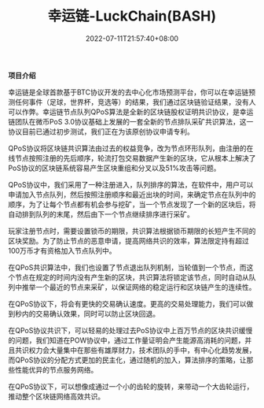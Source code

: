 ﻿---
weight: 
title: "幸运链-LuckChain(BASH)"
description: "幸运链是全球首款基于BTC协议开发的去中心化市场预测平台，你可以在幸运链预测任何事件（足球，世界杯，竞选等）的结果，我们通过区块链验证结果，没有人可以作弊。幸运链节点队列QPoS算法是全新的区块链股权证明共识协议，是幸运链团队在微币PoS 3.0协议基础上发展的一套全新的节点排队采矿共识算法，这一协议目前已通过初步测试，我们正在为该原创协议申请专利。"
date: 2022-07-11T21:57:40+08:00
lastmod: 2022-07-11T16:45:40+08:00
draft: false
authors: ["yangsi"]
featuredImage: "xingyunlian-luckchainbash.webp"
link: "http://luckchain.org/   https://info.binance.com/cn/currencies/luckchain"
tags: ["数字代币","幸运链-LuckChain(BASH)"]
categories: ["navigation"]
navigation: ["数字代币"]
lightgallery: true
toc: true
pinned: false
recommend: false
recommend1: false
---
**项目介绍**

幸运链是全球首款基于BTC协议开发的去中心化市场预测平台，你可以在幸运链预测任何事件（足球，世界杯，竞选等）的结果，我们通过区块链验证结果，没有人可以作弊。幸运链节点队列QPoS算法是全新的区块链股权证明共识协议，是幸运链团队在微币PoS 3.0协议基础上发展的一套全新的节点排队采矿共识算法，这一协议目前已通过初步测试，我们正在为该原创协议申请专利。

QPoS协议将区块链共识算法由过去的权益竞争，改为节点环形队列，由注册的在线节点按照注册的先后顺序，轮流打包交易数据产生新的区块，它从根本上解决了PoS协议的区块链系统容易产生区块重组和分叉以及51%攻击等问题。

QPoS协议中，我们采用了一种注册进入，队列排序的算法，在软件中，用户可以申请加入节点队列，然后按照注册顺序和最近出块的时间，来确定节点在队列中的顺序，为了让每个节点都有机会参与挖矿，当一个节点发现了一个新的区块后，将自动排到队列的末尾，然后由下一个节点继续排序进行采矿。

玩家注册节点时，需要设置锁币的期限，共识算法根据锁币期限的长短产生不同的区块奖励。为了防止节点的恶意申请，提高网络共识的效率，算法限定持有超过100万币才有资格加入节点队列中。

在QPoS共识算法中，我们也设置了节点退出队列机制，当轮值到一个节点，而这个节点在规定的时间内没有产生新的区块，共识算法将锁定该节点，同时自动从队列中推举一个最近的节点来采矿，以保证网络的稳定运行和区块链产生的连续性。

在QPoS协议下，将会有更快的交易确认速度。更高的交易处理能力，我们可以做到秒内的交易确认效果，同时可以防止区块回退。

在QPoS协议共识下，可以轻易的处理过去PoS协议中上百万节点的区块共识缓慢的问题，我们知道在POW协议中，通过工作量证明会产生能源高消耗的问题，并且共识权力会大量集中在那些有雄厚财力，技术团队的手中，有中心化趋势发展，而QPoS协议的分配方式更加的民主化，通过随机的加入，算法排序的策略，让那些性能优异的节点服务网络。

在QPoS协议下，可以想像成通过一个小的齿轮的旋转，来带动一个大齿轮运行，推动整个区块链网络高效共识。